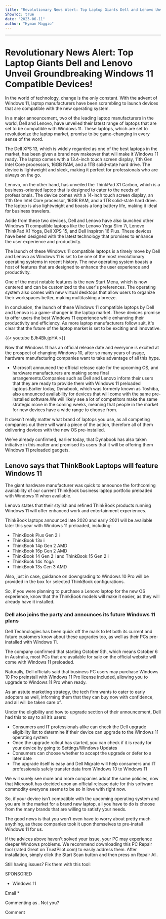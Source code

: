 ```yaml
---
title: "Revolutionary News Alert: Top Laptop Giants Dell and Lenovo Unveil Groundbreaking Windows 11 Compatible Devices!"
ShowToc: true 
date: "2023-06-11"
author: "Hyman Maggio"
---
```

*****
# Revolutionary News Alert: Top Laptop Giants Dell and Lenovo Unveil Groundbreaking Windows 11 Compatible Devices!

In the world of technology, change is the only constant. With the advent of Windows 11, laptop manufacturers have been scrambling to launch devices that are compatible with the new operating system.

In a major announcement, two of the leading laptop manufacturers in the world, Dell and Lenovo, have unveiled their latest range of laptops that are set to be compatible with Windows 11. These laptops, which are set to revolutionize the laptop market, promise to be game-changing in every sense of the word.

The Dell XPS 13, which is widely regarded as one of the best laptops in the market, has been given a brand new makeover that will make it Windows 11 ready. The laptop comes with a 13.4-inch touch screen display, 11th Gen Intel Core processors, 16GB RAM, and a 1TB solid-state hard drive. The device is lightweight and sleek, making it perfect for professionals who are always on the go.

Lenovo, on the other hand, has unveiled the ThinkPad X1 Carbon, which is a business-oriented laptop that is designed to cater to the needs of professionals. The device comes with a 14-inch touch screen display, an 11th Gen Intel Core processor, 16GB RAM, and a 1TB solid-state hard drive. The laptop is also lightweight and boasts a long battery life, making it ideal for business travelers.

Aside from these two devices, Dell and Lenovo have also launched other Windows 11 compatible laptops like the Lenovo Yoga Slim 7i, Lenovo ThinkPad X1 Yoga, Dell XPS 15, and Dell Inspiron 16 Plus. These devices have been designed with the latest technology that promises to enhance the user experience and productivity.

The launch of these Windows 11 compatible laptops is a timely move by Dell and Lenovo as Windows 11 is set to be one of the most revolutionary operating systems in recent history. The new operating system boasts a host of features that are designed to enhance the user experience and productivity.

One of the most notable features is the new Start Menu, which is now centered and can be customized to the user's preferences. The operating system also comes with new virtual desktops that allow users to organize their workspaces better, making multitasking a breeze.

In conclusion, the launch of these Windows 11 compatible laptops by Dell and Lenovo is a game-changer in the laptop market. These devices promise to offer users the best Windows 11 experience while enhancing their productivity and efficiency. As more laptop manufacturers follow suit, it's clear that the future of the laptop market is set to be exciting and innovative.

{{< youtube EJh4BIujpHA >}} 



Now that Windows 11 has an official release date and everyone is excited at the prospect of changing Windows 10, after so many years of usage, hardware manufacturing companies want to take advantage of all this hype.
 
- Microsoft announced the official release date for the upcoming OS, and hardware manufacturers are making some final arrangements.Companies such as Dell and Lenovo inform their users that they are ready to provide them with Windows 11 preloaded laptops.Earlier today, Dynabook, which was formerly known as Toshiba, also announced availability for devices that will come with the same pre-installed software.We will likely see a lot of competitors make the same strategic move in the coming weeks, meaning that people in the market for new devices have a wide range to choose from.

 
It doesn’t really matter what brand of laptops you use, as all competing companies out there will want a piece of the action, therefore all of them delivering devices with the new OS pre-installed.
 
We’ve already confirmed, earlier today, that Dynabook has also taken initiative in this matter and promised its users that it will be offering them Windows 11 preloaded gadgets.
 
## Lenovo says that ThinkBook Laptops will feature Windows 11
 
The giant hardware manufacturer was quick to announce the forthcoming availability of our current ThinkBook business laptop portfolio preloaded with Windows 11 when available. 
 
Lenovo states that their stylish and refined ThinkBook products running Windows 11 will offer enhanced work and entertainment experiences. 
 
ThinkBook laptops announced late 2020 and early 2021 will be available later this year with Windows 11 preloaded, including:
 
- ThinkBook Plus Gen 2 i
 - ThinkBook 13x i
 - ThinkBook 14p Gen 2 AMD
 - ThinkBook 16p Gen 2 AMD
 - ThinkBook 14 Gen 2 i and ThinkBook 15 Gen 2 i
 - ThinkBook 14s Yoga
 - ThinkBook 13s Gen 3 AMD

 
Also, just in case, guidance on downgrading to Windows 10 Pro will be provided in the box for selected ThinkBook configurations.
 
So, if you were planning to purchase a Lenovo laptop for the new OS experience, know that the ThinkBook models will make it easier, as they will already have it installed.
 
### Dell also joins the party and announces its future Windows 11 plans
 
Dell Technologies has been quick off the mark to let both its current and future customers know about these upgrades too, as well as their PCs pre-installed with Windows 11.
 
The company confirmed that starting October 5th, which means October 6 in Australia, most PCs that are available for sale on the official website will come with Windows 11 preloaded.
 
Naturally, Dell officials said that business PC users may purchase Windows 10 Pro preinstall with Windows 11 Pro license included, allowing you to upgrade to Windows 11 Pro when ready.
 
As an astute marketing strategy, the tech firm wants to cater to early adopters as well, informing them that they can buy now with confidence, and all will be taken care of.
 
Under the eligibility and how to upgrade section of their announcement, Dell had this to say to all it’s users:
 
- Consumers and IT professionals alike can check the Dell upgrade eligibility list to determine if their device can upgrade to the Windows 11 operating system
 - Once the upgrade rollout has started, you can check if it is ready for your device by going to Settings/Windows Updates
 - Consumers can choose whether to accept the upgrade or defer to a later date
 - The upgrade itself is easy and Dell Migrate will help consumers and IT professionals safely transfer data from Windows 10 to Windows 11

 
We will surely see more and more companies adopt the same policies, now that Microsoft has decided upon an official release date for this software commodity everyone seems to be so in love with right now.
 
So, if your device isn’t compatible with the upcoming operating system and you are in the market for a brand new laptop, all you have to do is choose from the many brands that are willing to satisfy your needs.
 
The good news is that you won’t even have to worry about pretty much anything, as these companies took it upon themselves to pre-install Windows 11 for us.
 

 
If the advices above haven't solved your issue, your PC may experience deeper Windows problems. We recommend downloading this PC Repair tool (rated Great on TrustPilot.com) to easily address them. After installation, simply click the Start Scan button and then press on Repair All.
 
Still having issues? Fix them with this tool:
 
SPONSORED
 
- Windows 11

 
Email * 
 

Commenting as .
Not you?

 
Comment 





